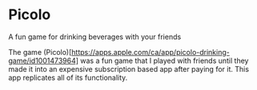 # Picolo
A fun game for drinking beverages with your friends

The game (Picolo)[https://apps.apple.com/ca/app/picolo-drinking-game/id1001473964] was a fun game that I played with friends until they made it into an expensive subscription based app after paying for it. This app replicates all of its functionality.
